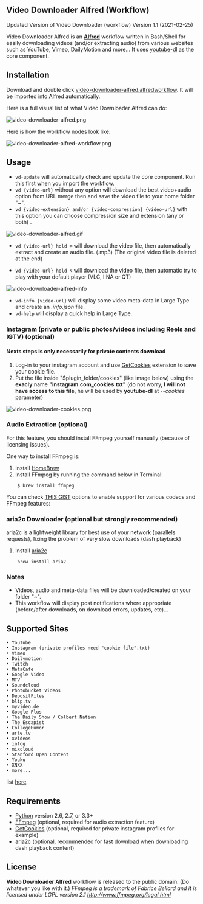 ## Video Downloader Alfred (Workflow) ##
Updated Version of Video Downloader (workflow)
Version 1.1 (2021-02-25)

Video Downloader Alfred is an **[Alfred](http://www.alfredapp.com)** workflow written in Bash/Shell for easily downloading videos (and/or extracting audio) from various websites such as YouTube, Vimeo, DailyMotion and more... It uses [youtube-dl](http://rg3.github.io/youtube-dl) as the core component.

## Installation ##
Download and double click [video-downloader-alfred.alfredworkflow](video-downloader-alfred.alfredworkflow). It will be imported into Alfred automatically.

Here is a full visual list of what Video Downloader Alfred can do:

![video-downloader-alfred.png](video-downloader-alfred.png "video-downloader-alfred")

Here is how the workflow nodes look like:

![video-downloader-alfred-workflow.png](video-downloader-alfred-workflow.png "video-downloader-alfred-workflow")

## Usage ##
* `vd-update` will automatically check and update the core component. Run this first when you import the workflow.
* `vd {video-url}` without any option will download the best video+audio option from URL merge then and save the video file to your home folder "\~".
* `vd {video-extension} and/or {video-compression} {video-url}` with this option you can choose compression size and extension (any or both) .

![video-downloader-alfred.gif](video-downloader-alfred.gif "video-downloader-alfred.gif")

* `vd {video-url} hold ⌘` will download the video file, then automatically extract and create an audio file. (.mp3) (The original video file is deleted at the end)

* `vd {video-url} hold ⌥` will download the video file, then automatic try to play with your default player (VLC, IINA or QT)

![video-downloader-alfred-info](video-downloader-alfred-info.gif "video-downloader-alfred-info")

* `vd-info {video-url}` will display some video meta-data in Large Type and create an *.info.json* file.
* `vd-help` will display a quick help in Large Type.

### Instagram (private or public photos/videos including Reels and IGTV) (optional) ###
#### Nexts steps is only necessarily for private contents download ####
1. Log-in to your instagram account and use [GetCookies](https://chrome.google.com/webstore/detail/get-cookiestxt/bgaddhkoddajcdgocldbbfleckgcbcid/) extension to save your cookie file.
1. Put the file inside "$plugin_folder/cookies" (like image below) using the **exacly** name **"instagram.com_cookies.txt"** (do not worry, **I will not have access to this file**, he will be used by **youtube-dl** at *--cookies* parameter)

![video-downloader-cookies.png](video-downloader-cookies.png "video-downloader-cookies")

### Audio Extraction (optional) ###
For this feature, you should install FFmpeg yourself manually (because of licensing issues).

One way to install FFmpeg is:

1. Install [HomeBrew](https://brew.sh)
2. Install FFmpeg by running the command below in Terminal:

```shell
    $ brew install ffmpeg
```

You can check [THIS GIST](https://gist.github.com/Piasy/b5dfd5c048eb69d1b91719988c0325d8) options to enable support for various codecs and FFmpeg features:

### aria2c Downloader (optional but strongly recommended) ###
aria2c is a lightweight library for best use of your network (parallels requests), fixing the problem of very slow downloads (dash playback)
1. Install [aria2c](https://github.com/aria2/aria2)

```shell
    brew install aria2
```

### Notes ###
* Videos, audio and meta-data files will be downloaded/created on your folder "\~".
* This workflow will display post notifications where appropriate (before/after downloads, on download errors, updates, etc)...

## Supported Sites ##
    • YouTube
    • Instagram (private profiles need "cookie file".txt)
    • Vimeo
    • Dailymotion
    • Twitch
    • MetaCafe
    • Google Video
    • MTV
    • Soundcloud
    • Photobucket Videos
    • DepositFiles
    • blip.tv
    • myvideo.de
    • Google Plus
    • The Daily Show / Colbert Nation
    • The Escapist
    • CollegeHumor
    • arte.tv
    • xvideos
    • infoq
    • mixcloud
    • Stanford Open Content
    • Youku
    • XNXX
    • more...
 list [here](http://rg3.github.io/youtube-dl/documentation.html).

## Requirements ##
* [Python](http://www.python.org) version 2.6, 2.7, or 3.3+
* [FFmpeg](http://www.ffmpeg.org) (optional, required for audio extraction feature)
* [GetCookies](https://chrome.google.com/webstore/detail/get-cookiestxt/bgaddhkoddajcdgocldbbfleckgcbcid/) (optional, required for private instagram profiles for example)
* [aria2c](https://github.com/aria2/aria2) (optional, recommended for fast download when downloading dash playback content)

## License ##
**Video Downloader Alfred** workflow is released to the public domain. (Do whatever you like with it.)
*FFmpeg is a trademark of Fabrice Bellard and it is licensed under LGPL version 2.1
http://www.ffmpeg.org/legal.html*
